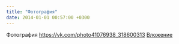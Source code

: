 ```yaml
---
title: "Фотография"
date: 2014-01-01 00:57:00 +0300
---
```


Фотография
<a class="vk-attach" href="https://vk.com/photo41076938_318600313">https://vk.com/photo41076938_318600313</a>
<a class="vk-attach" href="https://vk.com/photo41076938_318600313">Вложение</a>
